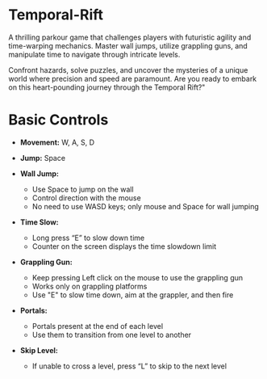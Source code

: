 # Temporal-Rift
A thrilling parkour game that challenges players with futuristic agility and time-warping mechanics. Master wall jumps, utilize grappling guns, and manipulate time to navigate through intricate levels.

Confront hazards, solve puzzles, and uncover the mysteries of a unique world where precision and speed are paramount. Are you ready to embark on this heart-pounding journey through the Temporal Rift?"

# Basic Controls

- **Movement:** W, A, S, D
- **Jump:** Space
- **Wall Jump:**
  - Use Space to jump on the wall
  - Control direction with the mouse
  - No need to use WASD keys; only mouse and Space for wall jumping

- **Time Slow:**
  - Long press “E” to slow down time
  - Counter on the screen displays the time slowdown limit

- **Grappling Gun:**
  - Keep pressing Left click on the mouse to use the grappling gun
  - Works only on grappling platforms
  - Use "E" to slow time down, aim at the grappler, and then fire

- **Portals:**
  - Portals present at the end of each level
  - Use them to transition from one level to another

- **Skip Level:**
  - If unable to cross a level, press “L” to skip to the next level

